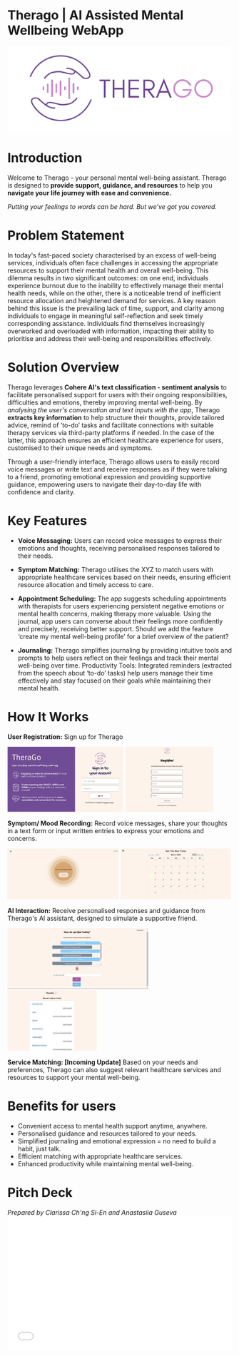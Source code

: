 # Therago | AI Assisted Mental Wellbeing WebApp

![Therago Logo](images/TheraGoLogo.png)


# Introduction
Welcome to Therago - your personal mental well-being assistant. Therago is designed to **provide support, guidance, and resources** to help you **navigate your life journey with ease and convenience.** 

*Putting your feelings to words can be hard. But we’ve got you covered.*

# Problem Statement
In today's fast-paced society characterised by an excess of well-being services, individuals often face challenges in accessing the appropriate resources to support their mental health and overall well-being. This dilemma results in two significant outcomes: on one end, individuals experience burnout due to the inability to effectively manage their mental health needs, while on the other, there is a noticeable trend of inefficient resource allocation and heightened demand for services. A key reason behind this issue is the prevailing lack of time, support, and clarity among individuals to engage in meaningful self-reflection and seek timely corresponding assistance. Individuals find themselves increasingly overworked and overloaded with information, impacting their ability to prioritise and address their well-being and responsibilities effectively.

# Solution Overview

Therago leverages **Cohere AI's text classification - sentiment analysis** to facilitate personalised support for users with their ongoing responsibilities, difficulties and emotions, thereby improving mental well-being. By _analysing the user's conversation and text inputs with the app_, Therago **extracts key information** to help structure their thoughts, provide tailored advice, remind of ‘to-do’ tasks and facilitate connections with suitable therapy services via third-party platforms if needed. In the case of the latter, this approach ensures an efficient healthcare experience for users, customised to their unique needs and symptoms.

Through a user-friendly interface, Therago allows users to easily record voice messages or write text and receive responses as if they were talking to a friend, promoting emotional expression and providing supportive guidance, empowering users to navigate their day-to-day life with confidence and clarity.

# Key Features

- **Voice Messaging:** Users can record voice messages to express their emotions and thoughts, receiving personalised responses tailored to their needs.

- **Symptom Matching:** Therago utilises the XYZ to match users with appropriate healthcare services based on their needs, ensuring efficient resource allocation and timely access to care.

- **Appointment Scheduling:** The app suggests scheduling appointments with therapists for users experiencing persistent negative emotions or mental health concerns, making therapy more valuable. Using the journal, app users can converse about their feelings more confidently and precisely, receiving better support. Should we add the feature ‘create my mental well-being profile’ for a brief overview of the patient? 

- **Journaling:** Therago simplifies journaling by providing intuitive tools and prompts to help users reflect on their feelings and track their mental well-being over time.
Productivity Tools: Integrated reminders (extracted from the speech about ‘to-do’ tasks) help users manage their time effectively and stay focused on their goals while maintaining their mental health.

# How It Works
**User Registration:** Sign up for Therago

<img src="images/TheraGoSignIn.jpg" alt="Therago SignIn" width="260">
<img src="images/TheraGoRegister.jpg" alt="Therago Register" width="198">

**Symptom/ Mood Recording:** Record voice messages, share your thoughts in a text form or input written entries to express your emotions and concerns.

<img src="images/TheraGoLandingPage.png" alt="Therago Landing Page" width="250">
<img src="images/TheraGoCalendar.png" alt="Therago Landing Page" width="247">

**AI Interaction:** Receive personalised responses and guidance from Therago's AI assistant, designed to simulate a supportive friend.

<img src="images/TheraGoMic.png" alt="Therago Landing Page" width="316">
<img src="images/TheraGoAnalysis.png" alt="Therago Landing Page" width="200">

**Service Matching: [Incoming Update]** Based on your needs and preferences, Therago can also suggest relevant healthcare services and resources to support your mental well-being.

# Benefits for users 
- Convenient access to mental health support anytime, anywhere.
- Personalised guidance and resources tailored to your needs.
- Simplified journaling and emotional expression = no need to build a habit, just talk. 
- Efficient matching with appropriate healthcare services.
- Enhanced productivity while maintaining mental well-being.

# Pitch Deck
*Prepared by Clarissa Ch'ng Si-En and Anastasiia Guseva*
<embed src="images/TheraGo-PitchDeck.pdf" type="application/pdf" width="100%" height="300px" />


